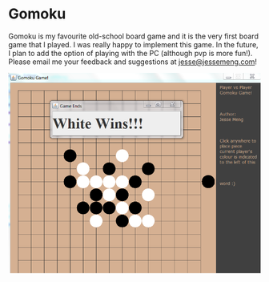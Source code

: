 # Gomoku
Gomoku is my favourite old-school board game and it is the very first board game that I played.
I was really happy to implement this game. In the future, I plan to add the option of playing with the PC (although pvp is more fun!).
Please email me your feedback and suggestions at jesse@jessemeng.com!

![alt text](https://github.com/JesseMeng/Gomoku/blob/master/demo.png)
